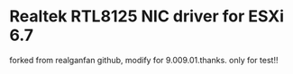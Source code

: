 # Realtek RTL8125 NIC driver for ESXi 6.7


forked from realganfan github, modify for 9.009.01.thanks.
only for test!!
